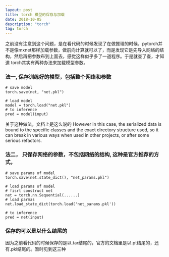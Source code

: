 ```yaml
---
layout: post
title: torch 模型的保存与加载
date: 2018-10-05
description: "torch"
tag: torch
---
```

之前没有注意到这个问题，是在看代码的时候发现了在做推理的时候，pytorch并不是像mxnet那样加载参数，做前向计算就可以了，而是发现它是先导入网络的结构，然后再把参数布到上面去，感觉这样似乎多了一道程序。于是就查了查，才知道 torch其实有两种办法来加载模型参数。

### 法一, 保存训练好的模型，包括整个网络和参数

```
# save model
torch.save(net, "net.pkl")

# load model
model = torch.load("net.pkl")
# to inference
pred = model(input)
```
关于这种做法，文档上是这么说的
However in this case, the serialized data is bound to the specific classes and the exact directory structure used, so it can break in various ways when used in other projects, or after some serious refactors.



### 法二， 只保存网络的参数，不包括网络的结构, 这种是官方推荐的方式，

```
# save params of model
torch.save(net.state_dict(), "net_params.pkl")

# load params of model
# fisrt construct net
net = torch.nn.Sequential(......)
# load parmas 
net.load_state_dict(torch.load('net_params.pkl'))

# to inference
pred = net(input)

```
### 保存的可以是以什么结尾的
因为之前看代码的时候保存的是以.tar结尾的，官方的文档里是以.pt结尾的，还有.pkl结尾的。暂时见到这三种
